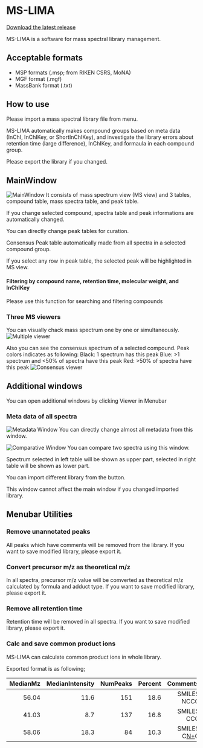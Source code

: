 # MS-LIMA 

[Download the latest release](https://github.com/tipputa/MS-LIMA-Standard//releases/latest)

MS-LIMA is a software for mass spectral library management.

## Acceptable formats
+ MSP formats (.msp; from RIKEN CSRS, MoNA)
+ MGF format (.mgf)
+ MassBank format (.txt)

## How to use
Please import a mass spectral library file from menu.

MS-LIMA automatically makes compound groups based on meta data (InChI, InChIKey, or ShortInChIKey), and investigate the library errors about retention time (large difference), InChIKey, and formaula in each compound group.

Please export the library if you changed.

## MainWindow
![MainWindow](https://github.com/tipputa/MS-LIMA-Standard/blob/master/MS-LIMA/Pic/190529_MS-LIMA.PNG?raw=true)
It consists of mass spectrum view (MS view) and 3 tables, compound table, mass spectra table, and peak table.

If you change selected compound, spectra table and peak informations are automatically changed.

You can directly change peak tables for curation. 

Consensus Peak table automatically made from all spectra in a selected compound group.

If you select any row in peak table, the selected peak will be highlighted in MS view.

#### Filtering by compound name, retention time, molecular weight, and InChIKey
Please use this function for searching and filtering compounds

### Three MS viewers 
You can visually chack mass spectrum one by one or simultaneously.
![Multiple viewer](https://github.com/tipputa/MS-LIMA-Standard/blob/master/MS-LIMA/Pic/190529_MS-LIMA_2.PNG?raw=true)

Also you can see the consensus spectrum of a selected compound. Peak colors indicates as following:
Black: 1 spectrum has this peak
Blue: >1 spectrum and <50% of spectra have this peak
Red: >50% of spectra have this peak
![Consensus viewer](https://github.com/tipputa/MS-LIMA-Standard/blob/master/MS-LIMA/Pic/190529_MS-LIMA_3.PNG?raw=true)


## Additional windows
You can open additional windows by clicking Viewer in Menubar
### Meta data of all spectra
![Metadata Window](https://github.com/tipputa/MS-LIMA-Standard/blob/master/MS-LIMA/Pic/190529_MetaInformation.PNG?raw=true)
You can directly change almost all metadata from this window. 

![Comparative Window](https://github.com/tipputa/MS-LIMA-Standard/blob/master/MS-LIMA/Pic/190529_ComparativeViewer.PNG?raw=true)
You can compare two spectra using this window. 

Spectrum selected in left table will be shown as upper part, selected in right table will be shown as lower part.

You can import different library from the button.

This window cannot affect the main window if you changed imported library.

## Menubar Utilities
### Remove unannotated peaks
All peaks which have comments will be removed from the library.
If you want to save modified library, please export it.

### Convert precursor m/z as theoretical m/z
In all spectra, precursor m/z value will be comverted as theoretical m/z calculated by formula and adduct type.
If you want to save modified library, please export it.

### Remove all retention time
Retention time will be removed in all spectra.
If you want to save modified library, please export it.

### Calc and save common product ions
MS-LIMA can calculate common product ions in whole library. 

Exported format is as following;

|MedianMz |MedianIntensity |NumPeaks |Percent |Comments |
|--:|--:|--:|--:|--:|
|56.04 |11.6 |151 |18.6 |SMILES NCCC |
|41.03 |8.7 |137 |16.8 |SMILES CCC |
|58.06 |18.3 |84 | 10.3 |SMILES C[N+](C)C |
